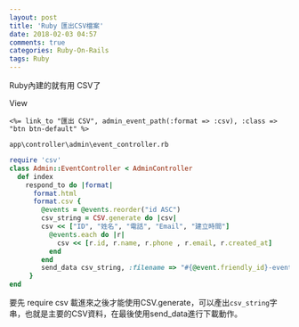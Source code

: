 ```yaml
---
layout: post
title: 'Ruby 匯出CSV檔案'
date: 2018-02-03 04:57
comments: true
categories: Ruby-On-Rails
tags: Ruby
---
```

Ruby內建的就有用 CSV了

View
```erb
<%= link_to "匯出 CSV", admin_event_path(:format => :csv), :class => "btn btn-default" %>
```
`app\controller\admin\event_controller.rb`
```rb
require 'csv'
class Admin::EventController < AdminController
  def index
    respond_to do |format|
      format.html
      format.csv {
        @events = @events.reorder("id ASC")
        csv_string = CSV.generate do |csv|
        csv << ["ID", "姓名", "電話", "Email", "建立時間"]
          @events.each do |r|
            csv << [r.id, r.name, r.phone , r.email, r.created_at]
          end
        end
        send_data csv_string, :filename => "#{@event.friendly_id}-events-#{Time.now.to_s(:number)}.csv"
     }
end
```
要先 require csv 載進來之後才能使用CSV.generate，可以產出`csv_string`字串，也就是主要的CSV資料，在最後使用send_data進行下載動作。